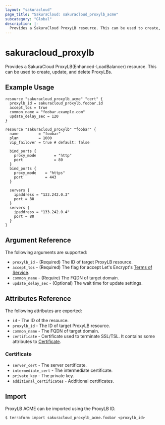 ```yaml
---
layout: "sakuracloud"
page_title: "SakuraCloud: sakuracloud_proxylb_acme"
subcategory: "Global"
description: |-
  Provides a SakuraCloud ProxyLB resource. This can be used to create, update, and delete ProxyLBs.
---
```


# sakuracloud\_proxylb

Provides a SakuraCloud ProxyLB(Enhanced-LoadBalancer) resource. This can be used to create, update, and delete ProxyLBs.

## Example Usage

```hcl
resource "sakuracloud_proxylb_acme" "cert" {
  proxylb_id = sakuracloud_proxylb.foobar.id
  accept_tos = true
  common_name = "foobar.example.com"
  update_delay_sec = 120
}

resource "sakuracloud_proxylb" "foobar" {
  name         = "foobar"
  plan         = 1000 
  vip_failover = true # default: false

  bind_ports {
    proxy_mode        = "http"
    port              = 80
  }
  bind_ports {
    proxy_mode    = "https"
    port          = 443
  }
  
  servers {
    ipaddress = "133.242.0.3"
    port = 80
  }
  servers {
    ipaddress = "133.242.0.4"
    port = 80
  }
}
```

## Argument Reference

The following arguments are supported:

* `proxylb_id` - (Required) The ID of target ProxyLB resource.  
* `accept_tos` - (Required) The flag for accept Let's Encrypt's [Terms of Service](https://letsencrypt.org/repository/).  
* `common_name` - (Require) The FQDN of target domain.  
* `update_delay_sec` - (Optional) The wait time for update settings.

## Attributes Reference

The following attributes are exported:

* `id` - The ID of the resource.
* `proxylb_id` - The ID of target ProxyLB resource.  
* `common_name` - The FQDN of target domain.  
* `certificate` - Certificate used to terminate SSL/TSL. It contains some attributes to [Certificate](#certificate).

### Certificate

* `server_cert` - The server certificate.
* `intermediate_cert` - The intermediate certificate.
* `private_key` - The private key.
* `additional_certificates` - Additional certificates.

## Import

ProxyLB ACME can be imported using the ProxyLB ID.

```
$ terraform import sakuracloud_proxylb_acme.foobar <proxylb_id>
```
